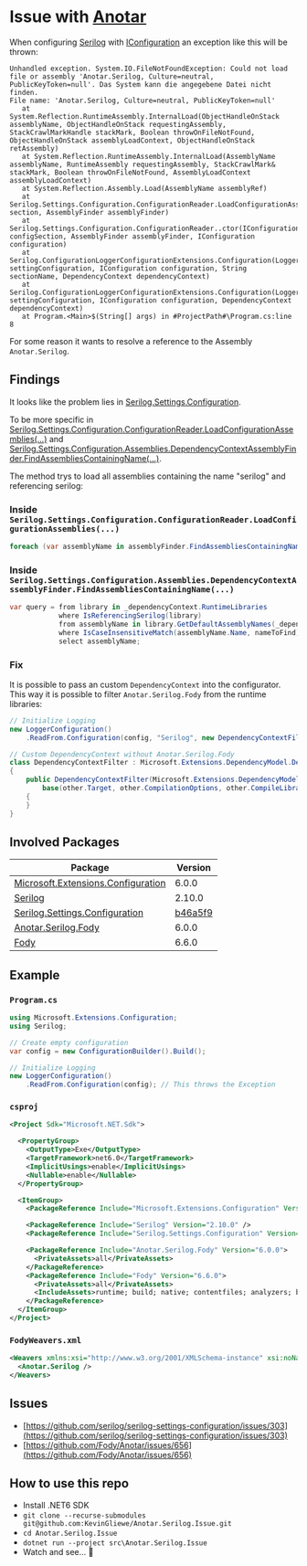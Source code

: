 # Issue with [Anotar](https://github.com/Fody/Anotar)

When configuring [Serilog](https://github.com/serilog/serilog) with [IConfiguration](https://docs.microsoft.com/en-us/dotnet/api/microsoft.extensions.configuration.iconfiguration?view=dotnet-plat-ext-6.0) an exception like this will be thrown:

```text
Unhandled exception. System.IO.FileNotFoundException: Could not load file or assembly 'Anotar.Serilog, Culture=neutral, PublicKeyToken=null'. Das System kann die angegebene Datei nicht finden.
File name: 'Anotar.Serilog, Culture=neutral, PublicKeyToken=null'
   at System.Reflection.RuntimeAssembly.InternalLoad(ObjectHandleOnStack assemblyName, ObjectHandleOnStack requestingAssembly, StackCrawlMarkHandle stackMark, Boolean throwOnFileNotFound, ObjectHandleOnStack assemblyLoadContext, ObjectHandleOnStack retAssembly)
   at System.Reflection.RuntimeAssembly.InternalLoad(AssemblyName assemblyName, RuntimeAssembly requestingAssembly, StackCrawlMark& stackMark, Boolean throwOnFileNotFound, AssemblyLoadContext assemblyLoadContext)
   at System.Reflection.Assembly.Load(AssemblyName assemblyRef)
   at Serilog.Settings.Configuration.ConfigurationReader.LoadConfigurationAssemblies(IConfigurationSection section, AssemblyFinder assemblyFinder)
   at Serilog.Settings.Configuration.ConfigurationReader..ctor(IConfigurationSection configSection, AssemblyFinder assemblyFinder, IConfiguration configuration)
   at Serilog.ConfigurationLoggerConfigurationExtensions.Configuration(LoggerSettingsConfiguration settingConfiguration, IConfiguration configuration, String sectionName, DependencyContext dependencyContext)
   at Serilog.ConfigurationLoggerConfigurationExtensions.Configuration(LoggerSettingsConfiguration settingConfiguration, IConfiguration configuration, DependencyContext dependencyContext)
   at Program.<Main>$(String[] args) in #ProjectPath#\Program.cs:line 8
```

For some reason it wants to resolve a reference to the Assembly `Anotar.Serilog`.

## Findings

It looks like the problem lies in [Serilog.Settings.Configuration](https://github.com/serilog/serilog-settings-configuration).

To be more specific in [Serilog.Settings.Configuration.ConfigurationReader.LoadConfigurationAssemblies(...)](https://github.com/serilog/serilog-settings-configuration/blob/b46a5f9b9d33937afba924580e8db6c26cdf1e53/src/Serilog.Settings.Configuration/Settings/Configuration/ConfigurationReader.cs#L350) and [Serilog.Settings.Configuration.Assemblies.DependencyContextAssemblyFinder.FindAssembliesContainingName(...)](https://github.com/serilog/serilog-settings-configuration/blob/b46a5f9b9d33937afba924580e8db6c26cdf1e53/src/Serilog.Settings.Configuration/Settings/Configuration/Assemblies/DependencyContextAssemblyFinder.cs#L20-L24).

The method trys to load all assemblies containing the name "serilog" and referencing serilog:

### Inside `Serilog.Settings.Configuration.ConfigurationReader.LoadConfigurationAssemblies(...)`

```c#
foreach (var assemblyName in assemblyFinder.FindAssembliesContainingName("serilog"))
```

### Inside `Serilog.Settings.Configuration.Assemblies.DependencyContextAssemblyFinder.FindAssembliesContainingName(...)`

```c#
var query = from library in _dependencyContext.RuntimeLibraries
            where IsReferencingSerilog(library)
            from assemblyName in library.GetDefaultAssemblyNames(_dependencyContext)
            where IsCaseInsensitiveMatch(assemblyName.Name, nameToFind)
            select assemblyName;
```

### Fix

It is possible to pass an custom `DependencyContext` into the configurator. This way it is possible to filter `Anotar.Serilog.Fody` from the runtime libraries:

```c#
// Initialize Logging
new LoggerConfiguration()
    .ReadFrom.Configuration(config, "Serilog", new DependencyContextFilter(Microsoft.Extensions.DependencyModel.DependencyContext.Default));

// Custom DependencyContext without Anotar.Serilog.Fody
class DependencyContextFilter : Microsoft.Extensions.DependencyModel.DependencyContext
{
    public DependencyContextFilter(Microsoft.Extensions.DependencyModel.DependencyContext other) : 
        base(other.Target, other.CompilationOptions, other.CompileLibraries, other.RuntimeLibraries.Where(rl => rl.Name != "Anotar.Serilog.Fody"), other.RuntimeGraph)
    {
    }
}
```

## Involved Packages

| Package                                                                                                       | Version |
|---------------------------------------------------------------------------------------------------------------|---------|
| [Microsoft.Extensions.Configuration](https://www.nuget.org/packages/Microsoft.Extensions.Configuration/6.0.0) | 6.0.0   |
| [Serilog](https://www.nuget.org/packages/Serilog/2.10.0)                                                      | 2.10.0  |
| [Serilog.Settings.Configuration](https://www.nuget.org/packages/Serilog.Settings.Configuration/3.3.0)         | [b46a5f9](https://github.com/serilog/serilog-settings-configuration/tree/b46a5f9b9d33937afba924580e8db6c26cdf1e53)   |
| [Anotar.Serilog.Fody](https://www.nuget.org/packages/Anotar.Serilog.Fody/6.0.0)                               | 6.0.0   |
| [Fody](https://www.nuget.org/packages/Fody/6.6.0)                                                             | 6.6.0   |

## Example

### `Program.cs`

```c#
using Microsoft.Extensions.Configuration;
using Serilog;

// Create empty configuration
var config = new ConfigurationBuilder().Build();

// Initialize Logging
new LoggerConfiguration()
    .ReadFrom.Configuration(config); // This throws the Exception
```

### `csproj`

```xml
<Project Sdk="Microsoft.NET.Sdk">

  <PropertyGroup>
    <OutputType>Exe</OutputType>
    <TargetFramework>net6.0</TargetFramework>
    <ImplicitUsings>enable</ImplicitUsings>
    <Nullable>enable</Nullable>
  </PropertyGroup>

  <ItemGroup>
    <PackageReference Include="Microsoft.Extensions.Configuration" Version="6.0.0" />

    <PackageReference Include="Serilog" Version="2.10.0" />
    <PackageReference Include="Serilog.Settings.Configuration" Version="3.3.0" />

    <PackageReference Include="Anotar.Serilog.Fody" Version="6.0.0">
      <PrivateAssets>all</PrivateAssets>
    </PackageReference>
    <PackageReference Include="Fody" Version="6.6.0">
      <PrivateAssets>all</PrivateAssets>
      <IncludeAssets>runtime; build; native; contentfiles; analyzers; buildtransitive</IncludeAssets>
    </PackageReference>
  </ItemGroup>
</Project>
```

### `FodyWeavers.xml`

```xml
<Weavers xmlns:xsi="http://www.w3.org/2001/XMLSchema-instance" xsi:noNamespaceSchemaLocation="FodyWeavers.xsd">
  <Anotar.Serilog />
</Weavers>
```

## Issues

 - [https://github.com/serilog/serilog-settings-configuration/issues/303](https://github.com/serilog/serilog-settings-configuration/issues/303)
 - [https://github.com/Fody/Anotar/issues/656](https://github.com/Fody/Anotar/issues/656)

## How to use this repo

 - Install .NET6 SDK
 - `git clone --recurse-submodules git@github.com:KevinGliewe/Anotar.Serilog.Issue.git`
 - `cd Anotar.Serilog.Issue`
 - `dotnet run --project src\Anotar.Serilog.Issue`
 - Watch and see... 👀